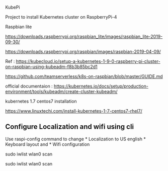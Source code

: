 KubePi 


Project to install Kubernetes cluster  on RaspberryPi-4 

Raspbian lite 

https://downloads.raspberrypi.org/raspbian_lite/images/raspbian_lite-2019-09-30/

https://downloads.raspberrypi.org/raspbian/images/raspbian-2019-04-09/



Ref : https://kubecloud.io/setup-a-kubernetes-1-9-0-raspberry-pi-cluster-on-raspbian-using-kubeadm-f8b3b85bc2d1

https://github.com/teamserverless/k8s-on-raspbian/blob/master/GUIDE.md


official documentaion :
https://kubernetes.io/docs/setup/production-environment/tools/kubeadm/create-cluster-kubeadm/


kubernetes 1.7 centos7 installation

https://www.linuxtechi.com/install-kubernetes-1-7-centos7-rhel7/







## Configure Localization and  wifi using cli 

Use raspi-config command to change 
     * Localization to US english
     * Keyboard layout and
     * Wifi configuration
     
     




sudo iwlist wlan0 scan

sudo iwlist wlan0 scan
